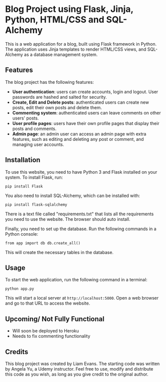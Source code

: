 
# Blog Project using Flask, Jinja, Python, HTML/CSS and SQL-Alchemy

This is a web application for a blog, built using Flask framework in Python. The application uses Jinja templates to render HTML/CSS views, and SQL-Alchemy as a database management system.

## Features

The blog project has the following features:

-   **User authentication**: users can create accounts, login and logout. User passwords are hashed and salted for security.
-   **Create, Edit and Delete posts**: authenticated users can create new posts, edit their own posts and delete them.
-   **Commenting system**: authenticated users can leave comments on other users' posts.
-   **User profile pages**: users have their own profile pages that display their posts and comments.
-   **Admin page**: an admin user can access an admin page with extra features, such as editing and deleting any post or comment, and managing user accounts.

## Installation

To use this website, you need to have Python 3 and Flask installed on your system. To install Flask, run:

`pip install Flask` 

You also need to install SQL-Alchemy, which can be installed with:

`pip install flask-sqlalchemy` 

There is a text file called "requirements.txt" that lists all the requirements you need to use the website. The browser should auto install.

Finally, you need to set up the database. Run the following commands in a Python console:

`from app import db
db.create_all()` 

This will create the necessary tables in the database.

## Usage

To start the web application, run the following command in a terminal:

`python app.py` 

This will start a local server at `http://localhost:5000`. Open a web browser and go to that URL to access the website.

## Upcoming/ Not Fully Functional
* Will soon be deployed to Heroku
* Needs to fix commenting functionality


## Credits

This blog project was created by Liam Evans. The starting code was written by Angela Yu, a Udemy instructor. Feel free to use, modify and distribute this code as you wish, as long as you give credit to the original author.
